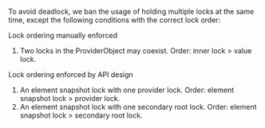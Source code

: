 To avoid deadlock, we ban the usage of holding multiple locks at the same time, except the following conditions with the correct lock order:

Lock ordering manually enforced
1. Two locks in the ProviderObject may coexist. Order: inner lock > value lock.


Lock ordering enforced by API design
1. An element snapshot lock with one provider lock. Order: element snapshot lock > provider lock.
2. An element snapshot lock with one secondary root lock. Order: element snapshot lock > secondary root lock.